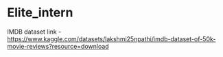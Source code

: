 # Elite_intern

IMDB dataset link - https://www.kaggle.com/datasets/lakshmi25npathi/imdb-dataset-of-50k-movie-reviews?resource=download
